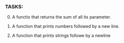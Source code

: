 ### TASKS:

0. A functio that returns the sum of all its parameter.

1. A function that prints numbers followed by a new line.

2. A function that prints strings followe by a newline



